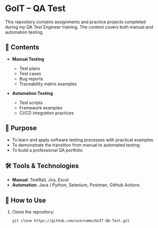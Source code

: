 # GoIT – QA Test

This repository contains assignments and practice projects completed during my QA Test Engineer training. The content covers both manual and automation testing.  

## 📂 Contents

- **Manual Testing**
  - Test plans
  - Test cases
  - Bug reports
  - Traceability matrix examples

- **Automation Testing**
  - Test scripts
  - Framework examples
  - CI/CD integration practices

## 🎯 Purpose

- To learn and apply software testing processes with practical examples  
- To demonstrate the transition from manual to automated testing  
- To build a professional QA portfolio  

## 🛠 Tools & Technologies

- **Manual**: TestRail, Jira, Excel  
- **Automation**: Java / Python, Selenium, Postman, GitHub Actions  

## 🚀 How to Use

1. Clone the repository:
   ```bash
   git clone https://github.com/username/GoIT-QA-Test.git
